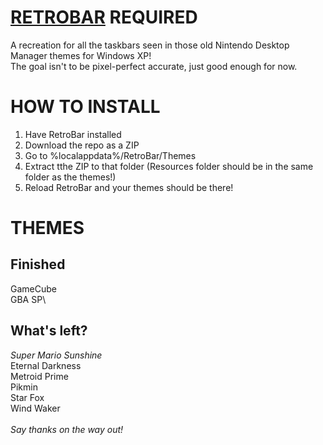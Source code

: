# [RETROBAR](https://github.com/dremin/RetroBar) REQUIRED 

A recreation for all the taskbars seen in those old Nintendo Desktop Manager themes for Windows XP!\
The goal isn't to be pixel-perfect accurate, just good enough for now.

# HOW TO INSTALL
1. Have RetroBar installed
2. Download the repo as a ZIP
3. Go to %localappdata%/RetroBar/Themes
4. Extract tthe ZIP to that folder (Resources folder should be in the same folder as the themes!)
5. Reload RetroBar and your themes should be there!

# THEMES
## Finished
GameCube\
GBA SP\
## What's left?
*Super Mario Sunshine*\
Eternal Darkness\
Metroid Prime\
Pikmin\
Star Fox\
Wind Waker\
\
*Say thanks on the way out!*
